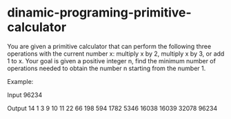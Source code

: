 # dinamic-programing-primitive-calculator
You are given a primitive calculator that can perform the following three operations with the current number    x: multiply x by 2, multiply x by 3, or add 1 to x. Your goal is given a positive integer n, find the    minimum number of operations needed to obtain the number n starting from the number 1.

 Example:
   
   Input
      96234
   
   Output 
      14
      1 3 9 10 11 22 66 198 594 1782 5346 16038 16039 32078 96234
